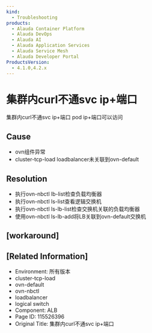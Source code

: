 ```yaml
---
kind:
  - Troubleshooting
products:
  - Alauda Container Platform
  - Alauda DevOps
  - Alauda AI
  - Alauda Application Services
  - Alauda Service Mesh
  - Alauda Developer Portal
ProductsVersion:
  - 4.1.0,4.2.x
---
```

<!-- A type of document that involves encountering a fault, diagnosing it, performing root cause analysis, and providing solutions. -->

# 集群内curl不通svc ip+端口

集群内curl不通svc ip+端口 pod ip+端口可以访问

## Cause
- ovn组件异常
- cluster-tcp-load loadbalancer未关联到ovn-default

## Resolution
- 执行ovn-nbctl lb-list检查负载均衡器
- 执行ovn-nbctl ls-list查看逻辑交换机
- 执行ovn-nbctl ls-lb-list检查交换机关联的负载均衡器
- 使用ovn-nbctl ls-lb-add将LB关联到ovn-default交换机

## [workaround]

## [Related Information]
- Environment: 所有版本
- cluster-tcp-load
- ovn-default
- ovn-nbctl
- loadbalancer
- logical switch
- Component: ALB
- Page ID: 115526396
- Original Title: 集群内curl不通svc ip+端口

